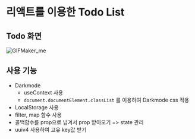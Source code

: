 # 리액트를 이용한 Todo List
## Todo 화면


![GIFMaker_me](https://github.com/asylee02/React-Todo/assets/87488288/232392fe-a94d-42dd-8480-0a46898c573f)


## 사용 기능

- Darkmode
    - useContext 사용
    - `document.documentElement.classList` 를 이용하여 Darkmode css 적용
- LocalStorage 사용
- filter, map 함수 사용
- 콜백함수를 prop으로 넘겨서 prop 받아오기 => state 관리
- uuiv4 사용하여 고유 key값 받기

